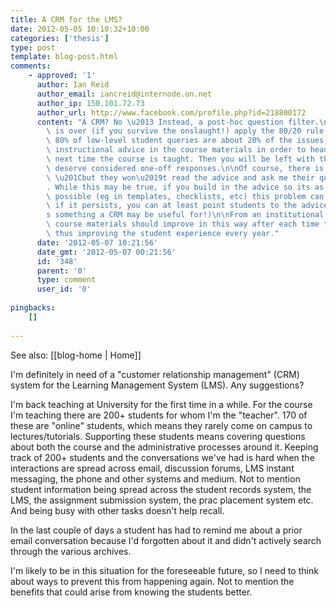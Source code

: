 ```yaml
---
title: A CRM for the LMS?
date: 2012-05-05 10:10:32+10:00
categories: ['thesis']
type: post
template: blog-post.html
comments:
    - approved: '1'
      author: Ian Reid
      author_email: iancreid@internode.on.net
      author_ip: 150.101.72.73
      author_url: http://www.facebook.com/profile.php?id=218800172
      content: "A CRM? No \u2013 Instead, a post-hoc question filter.\n\nOnce the course\
        \ is over (if you survive the onslaught!) apply the 80/20 rule that states that\
        \ 80% of low-level student queries are about 20% of the issues, and create pre-emptive\
        \ instructional advice in the course materials in order to head off these queries\
        \ next time the course is taught. Then you will be left with the 20% that really\
        \ deserve considered one-off responses.\n\nOf course, there is always the problem\
        \ \u201Cbut they won\u2019t read the advice and ask me their question anyway\u201D\
        . While this may be true, if you build in the advice so its as unavoidable as\
        \ possible (eg in templates, checklists, etc) this problem can be minimised, and\
        \ if it persists, you can at least point students to the advice readily (and that\u2019\
        s something a CRM may be useful for!)\n\nFrom an institutional perspective, the\
        \ course materials should improve in this way after each time the course is taught,\
        \ thus improving the student experience every year."
      date: '2012-05-07 10:21:56'
      date_gmt: '2012-05-07 00:21:56'
      id: '348'
      parent: '0'
      type: comment
      user_id: '0'
    
pingbacks:
    []
    
---
```


See also: [[blog-home | Home]]

I'm definitely in need of a "customer relationship management" (CRM) system for the Learning Management System (LMS). Any suggestions?

I'm back teaching at University for the first time in a while. For the course I'm teaching there are 200+ students for whom I'm the "teacher". 170 of these are "online" students, which means they rarely come on campus to lectures/tutorials. Supporting these students means covering questions about both the course and the administrative processes around it. Keeping track of 200+ students and the conversations we've had is hard when the interactions are spread across email, discussion forums, LMS instant messaging, the phone and other systems and medium. Not to mention student information being spread across the student records system, the LMS, the assignment submission system, the prac placement system etc. And being busy with other tasks doesn't help recall.

In the last couple of days a student has had to remind me about a prior email conversation because I'd forgotten about it and didn't actively search through the various archives.

I'm likely to be in this situation for the foreseeable future, so I need to think about ways to prevent this from happening again. Not to mention the benefits that could arise from knowing the students better.